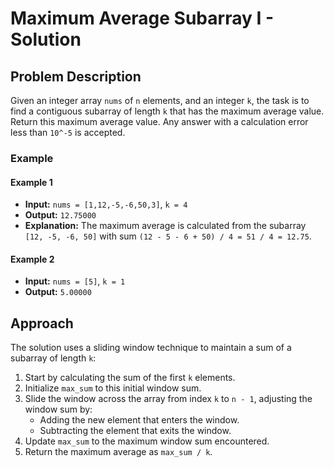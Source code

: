 # Maximum Average Subarray I - Solution

## Problem Description
Given an integer array `nums` of `n` elements, and an integer `k`, the task is to find a contiguous subarray of length `k` that has the maximum average value. Return this maximum average value. Any answer with a calculation error less than `10^-5` is accepted.

### Example
#### Example 1
- **Input:** `nums = [1,12,-5,-6,50,3]`, `k = 4`
- **Output:** `12.75000`
- **Explanation:** The maximum average is calculated from the subarray `[12, -5, -6, 50]` with sum `(12 - 5 - 6 + 50) / 4 = 51 / 4 = 12.75`.

#### Example 2
- **Input:** `nums = [5]`, `k = 1`
- **Output:** `5.00000`

## Approach
The solution uses a sliding window technique to maintain a sum of a subarray of length `k`:
1. Start by calculating the sum of the first `k` elements.
2. Initialize `max_sum` to this initial window sum.
3. Slide the window across the array from index `k` to `n - 1`, adjusting the window sum by:
   - Adding the new element that enters the window.
   - Subtracting the element that exits the window.
4. Update `max_sum` to the maximum window sum encountered.
5. Return the maximum average as `max_sum / k`.

